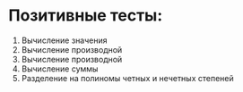 # Позитивные тесты:
1. Вычисление значения
2. Вычисление производной
3. Вычисление производной
4. Вычисление суммы
5. Разделение на полиномы четных и нечетных степеней
